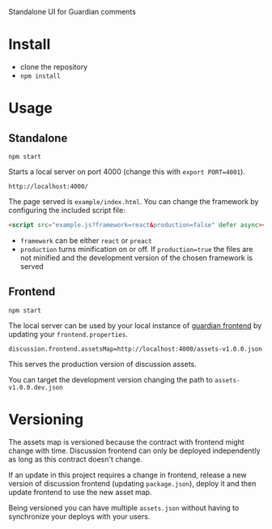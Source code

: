 Standalone UI for Guardian comments

# Install

- clone the repository
- `npm install`


# Usage

## Standalone

`npm start`

Starts a local server on port 4000 (change this with `export PORT=4001`).

`http://localhost:4000/`

The page served is `example/index.html`. You can change the framework by configuring the included script file:

```html
<script src="example.js?framework=react&production=false" defer async></script>
```

* `framework` can be either `react` or `preact`
* `production` turns minification on or off. If `production=true` the files are not minified and the development version of the chosen framework is served

## Frontend

`npm start`

The local server can be used by your local instance of [guardian frontend](https://github.com/guardian/frontend) by updating your `frontend.properties`.

`discussion.frontend.assetsMap=http://localhost:4000/assets-v1.0.0.json`

This serves the production version of discussion assets.

You can target the development version changing the path to `assets-v1.0.0.dev.json`


# Versioning

The assets map is versioned because the contract with frontend might change with time. Discussion frontend can only be deployed independently as long as this contract doesn't change.

If an update in this project requires a change in frontend, release a new version of discussion frontend (updating `package.json`), deploy it and then update frontend to use the new asset map.

Being versioned you can have multiple `assets.json` without having to synchronize your deploys with your users.
